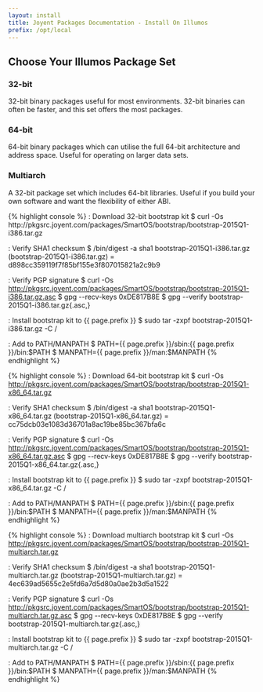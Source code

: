 ```yaml
---
layout: install
title: Joyent Packages Documentation - Install On Illumos
prefix: /opt/local
---
```


<div class="container">
	<h2 class="text-center">Choose Your Illumos Package Set</h2>
	<div class="row">
		<div class="col-md-4">
			<h3 class="text-center">32-bit</h3>
			<p>32-bit binary packages useful for most environments.  32-bit binaries can often be faster, and this set offers the most packages.</p>
		</div>
		<div class="col-md-4">
			<h3 class="text-center">64-bit</h3>
			<p>64-bit binary packages which can utilise the full 64-bit architecture and address space.  Useful for operating on larger data sets.</p>
		</div>
		<div class="col-md-4">
			<h3 class="text-center">Multiarch</h3>
			<p>A 32-bit package set which includes 64-bit libraries.  Useful if you build your own software and want the flexibility of either ABI.</p>
		</div>
	</div>
	<div class="row">
		<div class="col-md-4">
{% highlight console %}
: Download 32-bit bootstrap kit
$ curl -Os http://pkgsrc.joyent.com/packages/SmartOS/bootstrap/bootstrap-2015Q1-i386.tar.gz

: Verify SHA1 checksum
$ /bin/digest -a sha1 bootstrap-2015Q1-i386.tar.gz
(bootstrap-2015Q1-i386.tar.gz) = d898cc359119f7f85bf155e3f807015821a2c9b9

: Verify PGP signature
$ curl -Os http://pkgsrc.joyent.com/packages/SmartOS/bootstrap/bootstrap-2015Q1-i386.tar.gz.asc
$ gpg --recv-keys 0xDE817B8E
$ gpg --verify bootstrap-2015Q1-i386.tar.gz{.asc,}

: Install bootstrap kit to {{ page.prefix }}
$ sudo tar -zxpf bootstrap-2015Q1-i386.tar.gz -C /

: Add to PATH/MANPATH
$ PATH={{ page.prefix }}/sbin:{{ page.prefix }}/bin:$PATH
$ MANPATH={{ page.prefix }}/man:$MANPATH
{% endhighlight %}
		</div>
		<div class="col-md-4">
{% highlight console %}
: Download 64-bit bootstrap kit
$ curl -Os http://pkgsrc.joyent.com/packages/SmartOS/bootstrap/bootstrap-2015Q1-x86_64.tar.gz

: Verify SHA1 checksum
$ /bin/digest -a sha1 bootstrap-2015Q1-x86_64.tar.gz
(bootstrap-2015Q1-x86_64.tar.gz) = cc75dcb03e1083d36701a8ac19be85bc367bfa6c

: Verify PGP signature
$ curl -Os http://pkgsrc.joyent.com/packages/SmartOS/bootstrap/bootstrap-2015Q1-x86_64.tar.gz.asc
$ gpg --recv-keys 0xDE817B8E
$ gpg --verify bootstrap-2015Q1-x86_64.tar.gz{.asc,}

: Install bootstrap kit to {{ page.prefix }}
$ sudo tar -zxpf bootstrap-2015Q1-x86_64.tar.gz -C /

: Add to PATH/MANPATH
$ PATH={{ page.prefix }}/sbin:{{ page.prefix }}/bin:$PATH
$ MANPATH={{ page.prefix }}/man:$MANPATH
{% endhighlight %}
		</div>
		<div class="col-md-4">
{% highlight console %}
: Download multiarch bootstrap kit
$ curl -Os http://pkgsrc.joyent.com/packages/SmartOS/bootstrap/bootstrap-2015Q1-multiarch.tar.gz

: Verify SHA1 checksum
$ /bin/digest -a sha1 bootstrap-2015Q1-multiarch.tar.gz
(bootstrap-2015Q1-multiarch.tar.gz) = 4ec639ad5655c2e5fd6a7d5d80a0ae2b3d5a1522

: Verify PGP signature
$ curl -Os http://pkgsrc.joyent.com/packages/SmartOS/bootstrap/bootstrap-2015Q1-multiarch.tar.gz.asc
$ gpg --recv-keys 0xDE817B8E
$ gpg --verify bootstrap-2015Q1-multiarch.tar.gz{.asc,}

: Install bootstrap kit to {{ page.prefix }}
$ sudo tar -zxpf bootstrap-2015Q1-multiarch.tar.gz -C /

: Add to PATH/MANPATH
$ PATH={{ page.prefix }}/sbin:{{ page.prefix }}/bin:$PATH
$ MANPATH={{ page.prefix }}/man:$MANPATH
{% endhighlight %}
		</div>
	</div>
</div>

